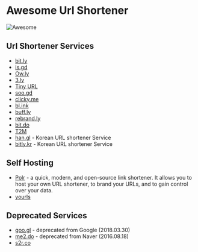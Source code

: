 # Awesome Url Shortener

<img src="https://awesome.re/badge.svg" alt="Awesome">

## Url Shortener Services

* [bit.ly](https://bitly.com)
* [is.gd](https://is.gd)
* [Ow.ly](https://ow.ly)
* [3.ly](http://3.ly)
* [Tiny URL](https://tiny.cc/)
* [soo.gd](http://soo.gd/)
* [clicky.me](http://clicky.me/)
* [bl.ink](https://www.bl.ink/)
* [buff.ly](https://buff.ly/)
* [rebrand.ly](https://rebrand.ly/)
* [bit.do](https://bit.do/)
* [T2M](https://t2mio.com/)
* [han.gl](https://han.gl) - Korean URL shortener Service
* [bitly.kr](http://bitly.kr) - Korean URL shortener Service

## Self Hosting

* [Polr](https://polrproject.org/) - a quick, modern, and open-source link shortener. It allows you to host your own URL shortener, to brand your URLs, and to gain control over your data.
* [yourls](https://yourls.org/)

## Deprecated Services

* [goo.gl](https://goo.gl) - deprecated from Google (2018.03.30)
* [me2.do](http://me2.do) - deprecated from Naver (2016.08.18)
* [s2r.co](http://s2r.co)
